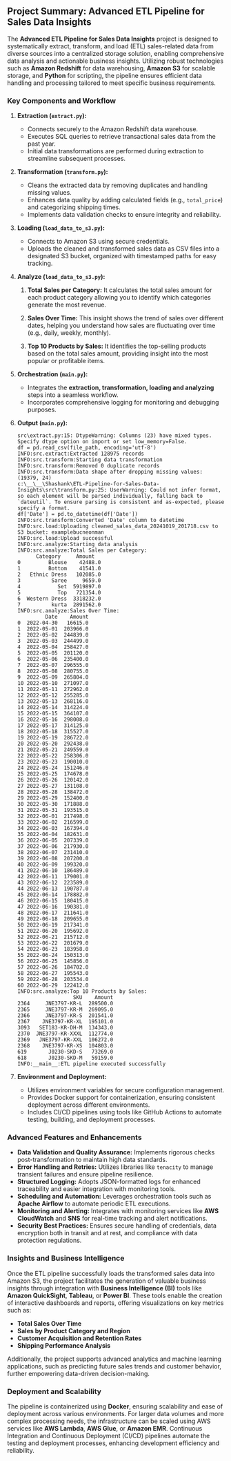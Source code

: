 ## **Project Summary: Advanced ETL Pipeline for Sales Data Insights**

The **Advanced ETL Pipeline for Sales Data Insights** project is designed to systematically extract, transform, and load (ETL) sales-related data from diverse sources into a centralized storage solution, enabling comprehensive data analysis and actionable business insights. Utilizing robust technologies such as **Amazon Redshift** for data warehousing, **Amazon S3** for scalable storage, and **Python** for scripting, the pipeline ensures efficient data handling and processing tailored to meet specific business requirements.

### **Key Components and Workflow**

1. **Extraction (`extract.py`):**
   - Connects securely to the Amazon Redshift data warehouse.
   - Executes SQL queries to retrieve transactional sales data from the past year.
   - Initial data transformations are performed during extraction to streamline subsequent processes.

2. **Transformation (`transform.py`):**
   - Cleans the extracted data by removing duplicates and handling missing values.
   - Enhances data quality by adding calculated fields (e.g., `total_price`) and categorizing shipping times.
   - Implements data validation checks to ensure integrity and reliability.

3. **Loading (`load_data_to_s3.py`):**
   - Connects to Amazon S3 using secure credentials.
   - Uploads the cleaned and transformed sales data as CSV files into a designated S3 bucket, organized with timestamped paths for easy tracking.

3. **Analyze (`load_data_to_s3.py`):**
   1. **Total Sales per Category:** It calculates the total sales amount for each product category allowing you to identify which categories generate the most revenue.

   2. **Sales Over Time:** This insight shows the trend of sales over different dates, helping you understand how sales are fluctuating over time (e.g., daily, weekly, monthly).

   3. **Top 10 Products by Sales:** It identifies the top-selling products based on the total sales amount, providing insight into the most popular or profitable items.

4. **Orchestration (`main.py`):**
   - Integrates the **extraction, transformation, loading and analyzing** steps into a seamless workflow.
   - Incorporates comprehensive logging for monitoring and debugging purposes.


6. **Output (`main.py`):**
      ```
      src\extract.py:15: DtypeWarning: Columns (23) have mixed types. Specify dtype option on import or set low_memory=False.
      df = pd.read_csv(file_path, encoding='utf-8')
      INFO:src.extract:Extracted 128975 records
      INFO:src.transform:Starting data transformation
      INFO:src.transform:Removed 0 duplicate records
      INFO:src.transform:Data shape after dropping missing values: (19379, 24)
      c:\__\__\Shashank\ETL-Pipeline-for-Sales-Data-Insights\src\transform.py:25: UserWarning: Could not infer format, so each element will be parsed individually, falling back to `dateutil`. To ensure parsing is consistent and as-expected, please specify a format.
      df['Date'] = pd.to_datetime(df['Date'])
      INFO:src.transform:Converted 'Date' column to datetime
      INFO:src.load:Uploading cleaned_sales_data_20241019_201718.csv to S3 bucket: examplebucneonman
      INFO:src.load:Upload successful
      INFO:src.analyze:Starting data analysis
      INFO:src.analyze:Total Sales per Category:
            Category     Amount
      0         Blouse    42488.0
      1         Bottom    41541.0
      2   Ethnic Dress   102085.0
      3          Saree     9659.0
      4            Set  5919897.0
      5            Top   721354.0
      6  Western Dress  3318232.0
      7          kurta  2891562.0
      INFO:src.analyze:Sales Over Time:
               Date    Amount
      0  2022-04-30   16615.0
      1  2022-05-01  203966.0
      2  2022-05-02  244839.0
      3  2022-05-03  244499.0
      4  2022-05-04  258427.0
      5  2022-05-05  201120.0
      6  2022-05-06  235400.0
      7  2022-05-07  296555.0
      8  2022-05-08  280755.0
      9  2022-05-09  265804.0
      10 2022-05-10  271097.0
      11 2022-05-11  272962.0
      12 2022-05-12  255285.0
      13 2022-05-13  268116.0
      14 2022-05-14  314224.0
      15 2022-05-15  364107.0
      16 2022-05-16  298008.0
      17 2022-05-17  314125.0
      18 2022-05-18  315527.0
      19 2022-05-19  286722.0
      20 2022-05-20  292438.0
      21 2022-05-21  249559.0
      22 2022-05-22  258306.0
      23 2022-05-23  190010.0
      24 2022-05-24  151246.0
      25 2022-05-25  174678.0
      26 2022-05-26  120142.0
      27 2022-05-27  131108.0
      28 2022-05-28  138472.0
      29 2022-05-29  152400.0
      30 2022-05-30  171888.0
      31 2022-05-31  193515.0
      32 2022-06-01  217498.0
      33 2022-06-02  216599.0
      34 2022-06-03  167394.0
      35 2022-06-04  182631.0
      36 2022-06-05  207339.0
      37 2022-06-06  217930.0
      38 2022-06-07  231410.0
      39 2022-06-08  207200.0
      40 2022-06-09  199320.0
      41 2022-06-10  186489.0
      42 2022-06-11  179001.0
      43 2022-06-12  223589.0
      44 2022-06-13  190787.0
      45 2022-06-14  178882.0
      46 2022-06-15  180415.0
      47 2022-06-16  190381.0
      48 2022-06-17  211641.0
      49 2022-06-18  209655.0
      50 2022-06-19  217341.0
      51 2022-06-20  195692.0
      52 2022-06-21  215712.0
      53 2022-06-22  201679.0
      54 2022-06-23  183958.0
      55 2022-06-24  150313.0
      56 2022-06-25  145856.0
      57 2022-06-26  184702.0
      58 2022-06-27  195543.0
      59 2022-06-28  203534.0
      60 2022-06-29  122412.0
      INFO:src.analyze:Top 10 Products by Sales:
                        SKU    Amount
      2364     JNE3797-KR-L  289500.0
      2365     JNE3797-KR-M  269095.0
      2366     JNE3797-KR-S  201541.0
      2367    JNE3797-KR-XL  195101.0
      3093   SET183-KR-DH-M  134343.0
      2370  JNE3797-KR-XXXL  112774.0
      2369   JNE3797-KR-XXL  106272.0
      2368    JNE3797-KR-XS  104803.0
      619       J0230-SKD-S   73269.0
      618       J0230-SKD-M   59159.0
      INFO:__main__:ETL pipeline executed successfully
      ```
5. **Environment and Deployment:**
   - Utilizes environment variables for secure configuration management.
   - Provides Docker support for containerization, ensuring consistent deployment across different environments.
   - Includes CI/CD pipelines using tools like GitHub Actions to automate testing, building, and deployment processes.

### **Advanced Features and Enhancements**

- **Data Validation and Quality Assurance:** Implements rigorous checks post-transformation to maintain high data standards.
- **Error Handling and Retries:** Utilizes libraries like `tenacity` to manage transient failures and ensure pipeline resilience.
- **Structured Logging:** Adopts JSON-formatted logs for enhanced traceability and easier integration with monitoring tools.
- **Scheduling and Automation:** Leverages orchestration tools such as **Apache Airflow** to automate periodic ETL executions.
- **Monitoring and Alerting:** Integrates with monitoring services like **AWS CloudWatch** and **SNS** for real-time tracking and alert notifications.
- **Security Best Practices:** Ensures secure handling of credentials, data encryption both in transit and at rest, and compliance with data protection regulations.

### **Insights and Business Intelligence**

Once the ETL pipeline successfully loads the transformed sales data into Amazon S3, the project facilitates the generation of valuable business insights through integration with **Business Intelligence (BI)** tools like **Amazon QuickSight**, **Tableau**, or **Power BI**. These tools enable the creation of interactive dashboards and reports, offering visualizations on key metrics such as:

- **Total Sales Over Time**
- **Sales by Product Category and Region**
- **Customer Acquisition and Retention Rates**
- **Shipping Performance Analysis**

Additionally, the project supports advanced analytics and machine learning applications, such as predicting future sales trends and customer behavior, further empowering data-driven decision-making.

### **Deployment and Scalability**

The pipeline is containerized using **Docker**, ensuring scalability and ease of deployment across various environments. For larger data volumes and more complex processing needs, the infrastructure can be scaled using AWS services like **AWS Lambda**, **AWS Glue**, or **Amazon EMR**. Continuous Integration and Continuous Deployment (CI/CD) pipelines automate the testing and deployment processes, enhancing development efficiency and reliability.
